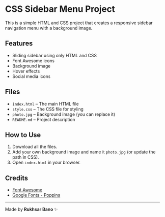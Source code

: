 # CSS Sidebar Menu Project

This is a simple HTML and CSS project that creates a responsive sidebar navigation menu with a background image.

## Features

- Sliding sidebar using only HTML and CSS
- Font Awesome icons
- Background image
- Hover effects
- Social media icons

## Files

- `index.html` – The main HTML file
- `style.css` – The CSS file for styling
- `photo.jpg` – Background image (you can replace it)
- `README.md` – Project description

## How to Use

1. Download all the files.
2. Add your own background image and name it `photo.jpg` (or update the path in CSS).
3. Open `index.html` in your browser.

## Credits

- [Font Awesome](https://fontawesome.com/)
- [Google Fonts - Poppins](https://fonts.google.com/specimen/Poppins)

---

Made by **Rukhsar Bano** ✨
